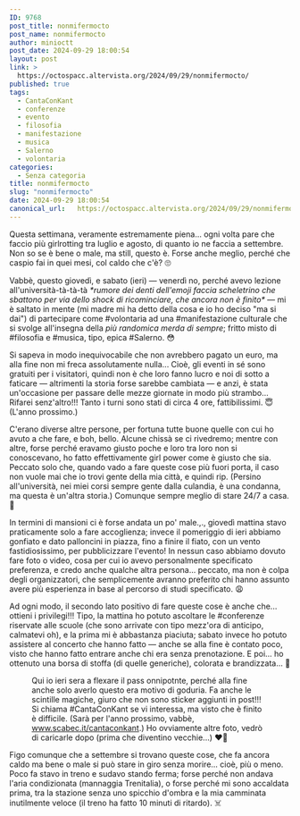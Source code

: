 ```yaml
---
ID: 9768
post_title: nonmifermocto
post_name: nonmifermocto
author: minioctt
post_date: 2024-09-29 18:00:54
layout: post
link: >
  https://octospacc.altervista.org/2024/09/29/nonmifermocto/
published: true
tags:
  - CantaConKant
  - conferenze
  - evento
  - filosofia
  - manifestazione
  - musica
  - Salerno
  - volontaria
categories:
  - Senza categoria
title: nonmifermocto
slug: "nonmifermocto"
date: 2024-09-29 18:00:54
canonical_url:   https://octospacc.altervista.org/2024/09/29/nonmifermocto/
---
```

<!-- wp:paragraph -->
<p markdown="1">Questa settimana, veramente estremamente piena... ogni volta pare che faccio più girlrotting tra luglio e agosto, di quanto io ne faccia a settembre. Non so se è bene o male, ma still, questo è. Forse anche meglio, perché che caspio fai in quei mesi, col caldo che c'è? 🙄</p>
<!-- /wp:paragraph -->

<!-- wp:paragraph -->
<p markdown="1">Vabbè, questo giovedì, e sabato (ieri) — venerdì no, perché avevo lezione all'università-tà-tà-tà <em>*rumore dei denti dell'emoji faccia scheletrino che sbattono per via dello shock di ricominciare, che ancora non è finito*</em> — mi è saltato in mente (mi madre mi ha detto della cosa e io ho deciso "ma si dai") di partecipare come #volontaria ad una #manifestazione culturale che si svolge all'insegna della <em>più randomica merda di sempre</em>; fritto misto di #filosofia e #musica, tipo, epica #Salerno. 😳</p>
<!-- /wp:paragraph -->

<!-- wp:paragraph -->
<p markdown="1">Si sapeva in modo inequivocabile che non avrebbero pagato un euro, ma alla fine non mi freca assolutamente nulla... Cioè, gli eventi in sé sono gratuiti per i visitatori, quindi non è che loro fanno lucro e noi di sotto a faticare — altrimenti la storia forse sarebbe cambiata — e anzi, è stata un'occasione per passare delle mezze giornate in modo più strambo... Rifarei senz'altro!!! Tanto i turni sono stati di circa 4 ore, fattibilissimi. 😇 (L'anno prossimo.)</p>
<!-- /wp:paragraph -->

<!-- wp:paragraph -->
<p markdown="1">C'erano diverse altre persone, per fortuna tutte buone quelle con cui ho avuto a che fare, e boh, bello. Alcune chissà se ci rivedremo; mentre con altre, forse perché eravamo giusto poche e loro tra loro non si conoscevano, ho fatto effettivamente girl power come è giusto che sia. Peccato solo che, quando vado a fare queste cose più fuori porta, il caso non vuole mai che io trovi gente della mia città, e quindi rip. (Persino all'università, nei miei corsi sempre gente dalla culandia, è una condanna, ma questa è un'altra storia.) Comunque sempre meglio di stare 24/7 a casa. 🙏</p>
<!-- /wp:paragraph -->

<!-- wp:paragraph -->
<p markdown="1">In termini di mansioni ci è forse andata un po' male.,., giovedì mattina stavo praticamente solo a fare accoglienza; invece il pomeriggio di ieri abbiamo gonfiato e dato palloncini in piazza, fino a finire il fiato, con un vento fastidiosissimo, per pubblicizzare l'evento! In nessun caso abbiamo dovuto fare foto o video, cosa per cui io avevo personalmente specificato preferenza, e credo anche qualche altra persona... peccato, ma non è colpa degli organizzatori, che semplicemente avranno preferito chi hanno assunto avere più esperienza in base al percorso di studi specificato. 😩</p>
<!-- /wp:paragraph -->

<!-- wp:paragraph -->
<p markdown="1">Ad ogni modo, il secondo lato positivo di fare queste cose è anche che... ottieni i privilegi!!! Tipo, la mattina ho potuto ascoltare le #conferenze riservate alle scuole (che sono arrivate con tipo mezz'ora di anticipo, calmatevi oh), e la prima mi è abbastanza piaciuta; sabato invece ho potuto assistere al concerto che hanno fatto — anche se alla fine è contato poco, visto che hanno fatto entrare anche chi era senza prenotazione. E poi... ho ottenuto una borsa di stoffa (di quelle generiche), colorata e brandizzata... 🤤</p>
<!-- /wp:paragraph -->

<!-- wp:paragraph -->
<p markdown="1"></p>
<!-- /wp:paragraph -->

<!-- wp:image {"id":9782,"sizeSlug":"large","linkDestination":"none"} -->
<figure class="wp-block-image size-large"><img src="https://octospacc.github.io/microblog-mirror/assets/uploads/2024/09/img_20240929_1811265814474767701724677-960x1280.jpg" alt="" class="wp-image-9782"/><figcaption class="wp-element-caption">Qui io ieri sera a flexare il pass onnipotnte, perché alla fine anche solo averlo questo era motivo di goduria. Fa anche le scintille magiche, giuro che non sono sticker aggiunti in post!!! Si chiama #CantaConKant se vi interessa, ma visto che è finito è difficile. (Sarà per l'anno prossimo, vabbè, <a href="https://www.scabec.it/cantaconkant">www.scabec.it/cantaconkant</a>.) Ho ovviamente altre foto, vedrò di caricarle dopo (prima che diventino vecchie...) ❤️‍🔥</figcaption></figure>
<!-- /wp:image -->

<!-- wp:paragraph -->
<p markdown="1"></p>
<!-- /wp:paragraph -->

<!-- wp:paragraph -->
<p markdown="1">Figo comunque che a settembre si trovano queste cose, che fa ancora caldo ma bene o male si può stare in giro senza morire... cioè, più o meno. Poco fa stavo in treno e sudavo stando ferma; forse perché non andava l'aria condizionata (mannaggia Trenitalia), o forse perché mi sono accaldata prima, tra la stazione senza uno spicchio d'ombra e la mia camminata inutilmente veloce (il treno ha fatto 10 minuti di ritardo). ☠️</p>
<!-- /wp:paragraph -->